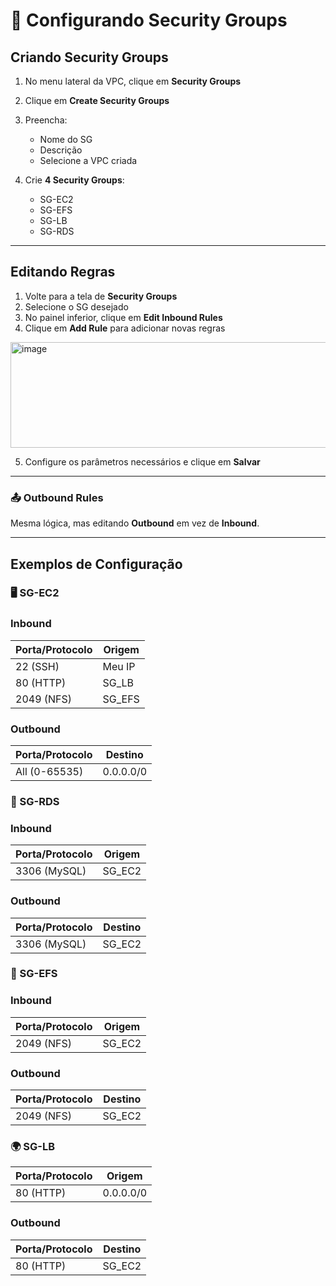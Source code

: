 # 🔐 Configurando Security Groups

## Criando Security Groups

1. No menu lateral da VPC, clique em **Security Groups**
2. Clique em **Create Security Groups**  
3. Preencha:  
   - Nome do SG  
   - Descrição  
   - Selecione a VPC criada  

4. Crie **4 Security Groups**:  
   - SG-EC2  
   - SG-EFS  
   - SG-LB  
   - SG-RDS
     
---

## Editando Regras

1. Volte para a tela de **Security Groups**  
2. Selecione o SG desejado  
3. No painel inferior, clique em **Edit Inbound Rules**  
4. Clique em **Add Rule** para adicionar novas regras  

<img width="1156" height="169" alt="image" src="https://github.com/user-attachments/assets/cb3017f2-8dd3-44d3-9adf-cbca00d01be4" />

5. Configure os parâmetros necessários e clique em **Salvar**  

---

### 📤 Outbound Rules
Mesma lógica, mas editando **Outbound** em vez de **Inbound**.  

---

## Exemplos de Configuração

### 🖥 SG-EC2  
### Inbound
| Porta/Protocolo | Origem   |
|-----------------|----------|
| 22 (SSH)        | Meu IP   |
| 80 (HTTP)       | SG_LB    |
| 2049 (NFS)      | SG_EFS   |

### Outbound
| Porta/Protocolo | Destino   |
|-----------------|-----------|
| All (0-65535)   | 0.0.0.0/0 |

### 💾 SG-RDS  

### Inbound
| Porta/Protocolo | Origem   |
|-----------------|----------|
| 3306 (MySQL)    | SG_EC2   |

### Outbound
| Porta/Protocolo | Destino   |
|-----------------|-----------|
| 3306 (MySQL)    | SG_EC2   |

### 📂 SG-EFS  
### Inbound
| Porta/Protocolo | Origem   |
|-----------------|----------|
| 2049 (NFS)      | SG_EC2   |

### Outbound
| Porta/Protocolo | Destino   |
|-----------------|-----------|
| 2049 (NFS)      | SG_EC2   |

### 🌍 SG-LB  
| Porta/Protocolo | Origem   |
|-----------------|----------|
| 80 (HTTP)       | 0.0.0.0/0 |

### Outbound
| Porta/Protocolo | Destino   |
|-----------------|-----------|
| 80 (HTTP)       | SG_EC2    |










